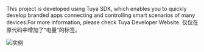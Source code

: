 This project is developed using Tuya SDK, which enables you to quickly develop branded apps connecting and controlling smart scenarios of many devices.For more information, please check Tuya Developer Website.
仅仅在原代码中增加了“电量”的标签。

![实例](https://ftp.bmp.ovh/imgs/2021/04/d73af25cc0f8ecd9.png "小程序1")